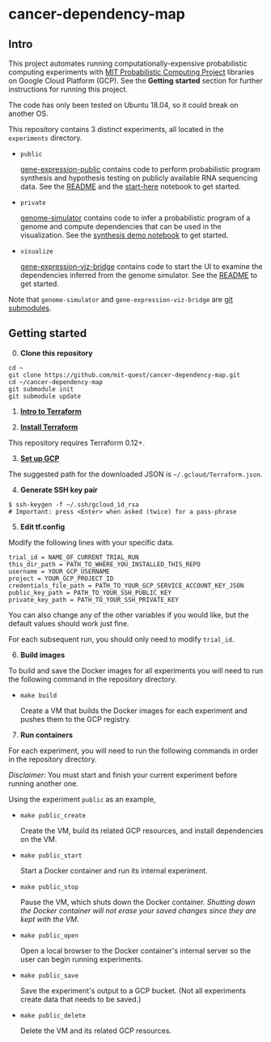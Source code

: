 # cancer-dependency-map

## Intro
This project automates running computationally-expensive probabilistic computing experiments with [MIT Probabilistic Computing Project](http://probcomp.csail.mit.edu/) libraries on Google Cloud Platform (GCP). See the **Getting started** section for further instructions for running this project.

The code has only been tested on Ubuntu 18.04, so it could break on another OS.

This repository contains 3 distinct experiments, all located in the `experiments` directory.
* `public`

  [gene-expression-public](/experiments/gene-expression-public) contains code to perform probabilistic program
  synthesis and hypothesis testing on publicly available RNA sequencing data. See the [README](/experiments/gene-expression-public/README.md) and the [start-here](/experiments/gene-expression-public/start-here.ipynb) notebook to get started.

* `private`

  [genome-simulator](https://github.com/mit-quest/genome-simulator/) contains code to infer a probabilistic program of a genome and compute dependencies that can be used in the visualization. See the [synthesis demo notebook](https://github.com/mit-quest/genome-simulator/blob/master/synthesis-demo-with-one-part-Bridge.ipynb) to get started.

* `visualize`

  [gene-expression-viz-bridge](https://github.com/mit-quest/gene-expression-viz-bridge) contains code to start the UI to examine the dependencies inferred from the genome simulator. See the [README](https://github.com/mit-quest/gene-expression-viz-bridge/blob/master/README.md) to get started.

Note that `genome-simulator` and `gene-expression-viz-bridge` are [git submodules](https://git-scm.com/book/en/v2/Git-Tools-Submodules).

## Getting started
0. **Clone this repository**

  ```
  cd ~
  git clone https://github.com/mit-quest/cancer-dependency-map.git
  cd ~/cancer-dependency-map
  git submodule init
  git submodule update
  ```

1. **[Intro to Terraform](https://learn.hashicorp.com/terraform/gcp/intro)**

2. **[Install Terraform](https://learn.hashicorp.com/terraform/gcp/install)**

  This repository requires Terraform 0.12+.

3. **[Set up GCP](https://learn.hashicorp.com/terraform/gcp/build)**

  The suggested path for the downloaded JSON is `~/.gcloud/Terraform.json`.

4. **Generate SSH key pair**

  ```
  $ ssh-keygen -f ~/.ssh/gcloud_id_rsa
  # Important: press <Enter> when asked (twice) for a pass-phrase
  ```

5. **Edit tf.config**

  Modify the following lines with your specific data.
  ```
  trial_id = NAME_OF_CURRENT_TRIAL_RUN
  this_dir_path = PATH_TO_WHERE_YOU_INSTALLED_THIS_REPO
  username = YOUR_GCP_USERNAME
  project = YOUR_GCP_PROJECT_ID
  credentials_file_path = PATH_TO_YOUR_GCP_SERVICE_ACCOUNT_KEY_JSON
  public_key_path = PATH_TO_YOUR_SSH_PUBLIC_KEY
  private_key_path = PATH_TO_YOUR_SSH_PRIVATE_KEY
  ```

  You can also change any of the other variables if you would like, but the default values should work just fine.

  For each subsequent run, you should only need to modify `trial_id`.

6. **Build images**

  To build and save the Docker images for all experiments you will need to run the following command in the repository directory.

  * `make build`

    Create a VM that builds the Docker images for each experiment and pushes them to the GCP registry.

7. **Run containers**

  For each experiment, you will need to run the following commands in order in the repository directory.

  *Disclaimer*: You must start and finish your current experiment before running another one.

  Using the experiment `public` as an example,

  * `make public_create`

    Create the VM, build its related GCP resources, and install dependencies on the VM.

  * `make public_start`

    Start a Docker container and run its internal experiment.

  * `make public_stop`

    Pause the VM, which shuts down the Docker container. *Shutting down the Docker container will not erase your saved changes since they are kept with the VM.*

  * `make public_open`

    Open a local browser to the Docker container's internal server so the user can begin running experiments.

  * `make public_save`

    Save the experiment's output to a GCP bucket. (Not all experiments create data that needs to be saved.)

  * `make public_delete`

    Delete the VM and its related GCP resources.
